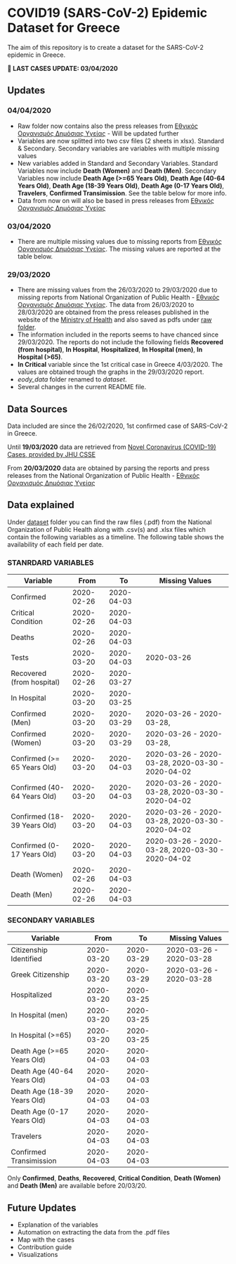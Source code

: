 # COVID19 (SARS-CoV-2) Epidemic Dataset for Greece # 

The aim of this repository is to create a dataset for the SARS-CoV-2 epidemic in Greece.

**:mega: LAST CASES UPDATE: 03/04/2020** 

## Updates ##

### 04/04/2020 ###
- Raw folder now contains also the press releases from [Εθνικός Οργανισμός Δημόσιας Υγείας](https://eody.gov.gr/) - Will be updated further
- Variables are now splitted into two csv files (2 sheets in xlsx). Standard & Secondary. Secondary variables are variables with multiple missing values
- New variables added in Standard and Secondary Variables. Standard Variables now include **Death (Women)** and **Death (Men)**. Secondary Variables now include **Death Age (>=65 Years Old)**, **Death Age (40-64 Years Old)**, **Death Age (18-39 Years Old)**, **Death Age (0-17 Years Old)**, **Travelers**, **Confirmed Transimission**. See the table below for more info.
- Data from now on will also be based in press releases from [Εθνικός Οργανισμός Δημόσιας Υγείας](https://eody.gov.gr/)

### 03/04/2020 ###
- There are multiple missing values due to missing reports from [Εθνικός Οργανισμός Δημόσιας Υγείας](https://eody.gov.gr/). The missing values are reported at the table below. 

### 29/03/2020 ###
- There are missing values from the 26/03/2020 to 29/03/2020 due to missing reports from National Organization of Public Health - [Εθνικός Οργανισμός Δημόσιας Υγείας](https://eody.gov.gr/). The data from 26/03/2020 to 28/03/2020 are obtained from the press releases published in the website of the [Ministry of Health](https://www.moh.gov.gr/articles/ministry/grafeio-typoy/press-releases) and also saved as pdfs under [raw folder](daataset/raw). 
- The information included in the reports seems to have chanced since 29/03/2020. The reports do not include the following fields **Recovered (from hospital)**, **In Hospital**, **Hospitalized**, **In Hospital (men)**, **In Hospital (>65)**.
- **In Critical** variable since the 1st critical case in Greece 4/03/2020. The values are obtained trough the graphs in the 29/03/2020 report. 
- *eody_data* folder renamed to *dataset*.
- Several changes in the current README file.

## Data Sources ##
Data included are since the 26/02/2020, 1st confirmed case of SARS-CoV-2 in Greece. 

Until **19/03/2020** data are retrieved from [Novel Coronavirus (COVID-19) Cases, provided by JHU CSSE](https://github.com/CSSEGISandData/COVID-19)

From **20/03/2020** data are obtained by parsing the reports and press releases from the National Organization of Public Health - [Εθνικός Οργανισμός Δημόσιας Υγείας](https://eody.gov.gr/)

## Data explained ##
Under [dataset](dataset/) folder you can find the raw files (.pdf) from the National Organization of Public Health along with .csv(s) and .xlsx files which contain the following variables as a timeline. The following table shows the availability of each field per date. 

### STANRDARD VARIABLES ###

| Variable                     | From       | To         | Missing Values           |
|------------------------------|------------|------------|--------------------------|
| Confirmed                    | 2020-02-26 | 2020-04-03 |                          |
| Critical Condition           | 2020-02-26 | 2020-04-03 |                          |
| Deaths                       | 2020-02-26 | 2020-04-03 |                          |
| Tests                        | 2020-03-20 | 2020-04-03 | 2020-03-26               |
| Recovered (from hospital)    | 2020-02-26 | 2020-03-27 |                          |
| In Hospital                  | 2020-03-20 | 2020-03-25 |                          |
| Confirmed (Men)              | 2020-03-20 | 2020-03-29 | 2020-03-26 - 2020-03-28, |
| Confirmed (Women)            | 2020-03-20 | 2020-03-29 | 2020-03-26 - 2020-03-28, |
| Confirmed (\>= 65 Years Old) | 2020-03-20 | 2020-04-03 | 2020-03-26 - 2020-03-28, 2020-03-30 - 2020-04-02  |
| Confirmed (40-64 Years Old)  | 2020-03-20 | 2020-04-03 | 2020-03-26 - 2020-03-28, 2020-03-30 - 2020-04-02  |
| Confirmed (18-39 Years Old)  | 2020-03-20 | 2020-04-03 | 2020-03-26 - 2020-03-28, 2020-03-30 - 2020-04-02  |
| Confirmed (0-17 Years Old)   | 2020-03-20 | 2020-04-03 | 2020-03-26 - 2020-03-28, 2020-03-30 - 2020-04-02  |
| Death (Women)                | 2020-02-26 | 2020-04-03 |                          |
| Death (Men)                  | 2020-02-26 | 2020-04-03 |                          |


### SECONDARY VARIABLES ###

| Variable                    | From       | To         | Missing Values           |
|---------------------------  |------------|------------|--------------------------|
| Citizenship Identified      | 2020-03-20 | 2020-03-29 | 2020-03-26 - 2020-03-28  |
| Greek Citizenship           | 2020-03-20 | 2020-03-29 | 2020-03-26 - 2020-03-28  |
| Hospitalized                | 2020-03-20 | 2020-03-25 |                          |
| In Hospital (men)           | 2020-03-20 | 2020-03-25 |                          |
| In Hospital (\>=65)         | 2020-03-20 | 2020-03-25 |                          |
| Death Age (>=65 Years Old)  | 2020-04-03 | 2020-04-03 |                          |
| Death Age (40-64 Years Old) | 2020-04-03 | 2020-04-03 |                          |
| Death Age (18-39 Years Old) | 2020-04-03 | 2020-04-03 |                          |
| Death Age (0-17 Years Old)  | 2020-04-03 | 2020-04-03 |                          |
| Travelers                   | 2020-04-03 | 2020-04-03 |                          |
| Confirmed Transimission     | 2020-04-03 | 2020-04-03 |                          |


Only **Confirmed**, **Deaths**, **Recovered**, **Critical Condition**, **Death (Women)** and **Death (Men)**   are available before 20/03/20.

## Future Updates ##
- Explanation of the variables
- Automation on extracting the data from the .pdf files
- Map with the cases
- Contribution guide
- Visualizations
